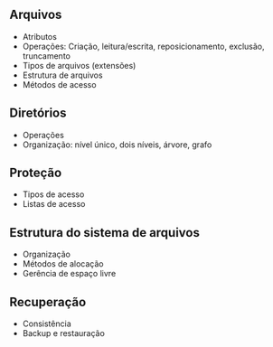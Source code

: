 Arquivos
--------

- Atributos
- Operações: Criação, leitura/escrita, reposicionamento, exclusão, truncamento
- Tipos de arquivos (extensões)
- Estrutura de arquivos
- Métodos de acesso

Diretórios
----------

- Operações
- Organização: nível único, dois níveis, árvore, grafo

Proteção
--------

- Tipos de acesso
- Listas de acesso

Estrutura do sistema de arquivos
--------------------------------

- Organização
- Métodos de alocação
- Gerência de espaço livre

Recuperação
-----------
- Consistência
- Backup e restauração
